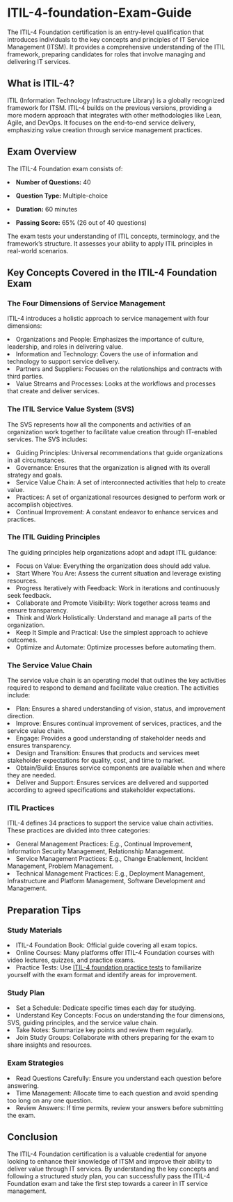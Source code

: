 # ITIL-4-foundation-Exam-Guide
The ITIL-4 Foundation certification is an entry-level qualification that introduces individuals to the key concepts and principles of IT Service Management (ITSM). It provides a comprehensive understanding of the ITIL framework, preparing candidates for roles that involve managing and delivering IT services.
## What is ITIL-4?
ITIL (Information Technology Infrastructure Library) is a globally recognized framework for ITSM. ITIL-4 builds on the previous versions, providing a more modern approach that integrates with other methodologies like Lean, Agile, and DevOps. It focuses on the end-to-end service delivery, emphasizing value creation through service management practices.
## Exam Overview
The ITIL-4 Foundation exam consists of:

**<li>Number of Questions:** 40</li>

**<li>Question Type:** Multiple-choice</li>

**<li>Duration:** 60 minutes</li>

**<li>Passing Score:** 65% (26 out of 40 questions)</li>

The exam tests your understanding of ITIL concepts, terminology, and the framework’s structure. It assesses your ability to apply ITIL principles in real-world scenarios.
## Key Concepts Covered in the ITIL-4 Foundation Exam
### The Four Dimensions of Service Management

ITIL-4 introduces a holistic approach to service management with four dimensions:</li>

<li>Organizations and People: Emphasizes the importance of culture, leadership, and roles in delivering value.</li>

<li>Information and Technology: Covers the use of information and technology to support service delivery.</li>

<li>Partners and Suppliers: Focuses on the relationships and contracts with third parties.</li>

<li>Value Streams and Processes: Looks at the workflows and processes that create and deliver services.</li>

### The ITIL Service Value System (SVS)

The SVS represents how all the components and activities of an organization work together to facilitate value creation through IT-enabled services. The SVS includes:

<li>Guiding Principles: Universal recommendations that guide organizations in all circumstances.</li>

<li>Governance: Ensures that the organization is aligned with its overall strategy and goals.</li>

<li>Service Value Chain: A set of interconnected activities that help to create value.</li>

<li>Practices: A set of organizational resources designed to perform work or accomplish objectives.</li>

<li>Continual Improvement: A constant endeavor to enhance services and practices.</li>

### The ITIL Guiding Principles

The guiding principles help organizations adopt and adapt ITIL guidance:

<li>Focus on Value: Everything the organization does should add value.</li>

<li>Start Where You Are: Assess the current situation and leverage existing resources.</li>

<li>Progress Iteratively with Feedback: Work in iterations and continuously seek feedback.</li>

<li>Collaborate and Promote Visibility: Work together across teams and ensure transparency.</li>

<li>Think and Work Holistically: Understand and manage all parts of the organization.</li>

<li>Keep It Simple and Practical: Use the simplest approach to achieve outcomes.</li>

<li>Optimize and Automate: Optimize processes before automating them.</li>

### The Service Value Chain

The service value chain is an operating model that outlines the key activities required to respond to demand and facilitate value creation. The activities include:

<li>Plan: Ensures a shared understanding of vision, status, and improvement direction.</li>

<li>Improve: Ensures continual improvement of services, practices, and the service value chain.</li>

<li>Engage: Provides a good understanding of stakeholder needs and ensures transparency.</li>

<li>Design and Transition: Ensures that products and services meet stakeholder expectations for quality, cost, and time to market.</li>

<li>Obtain/Build: Ensures service components are available when and where they are needed.</li>

<li>Deliver and Support: Ensures services are delivered and supported according to agreed specifications and stakeholder expectations.</li>

### ITIL Practices

ITIL-4 defines 34 practices to support the service value chain activities. These practices are divided into three categories:

<li>General Management Practices: E.g., Continual Improvement, Information Security Management, Relationship Management.</li>

<li>Service Management Practices: E.g., Change Enablement, Incident Management, Problem Management.</li>

<li>Technical Management Practices: E.g., Deployment Management, Infrastructure and Platform Management, Software Development and Management.</li>

## Preparation Tips
### Study Materials

<li>ITIL-4 Foundation Book: Official guide covering all exam topics.</li>

<li>Online Courses: Many platforms offer ITIL-4 Foundation courses with video lectures, quizzes, and practice exams.</li>

<li>Practice Tests: Use <a href="https://www.dumpsschool.com/itil-4-foundation-exam-dumps.html">ITIL-4 foundation practice tests</a> to familiarize yourself with the exam format and identify areas for improvement.</li>

### Study Plan

<li>Set a Schedule: Dedicate specific times each day for studying.</li>

<li>Understand Key Concepts: Focus on understanding the four dimensions, SVS, guiding principles, and the service value chain.</li>

<li>Take Notes: Summarize key points and review them regularly.</li>

<li>Join Study Groups: Collaborate with others preparing for the exam to share insights and resources.</li>

### Exam Strategies

<li>Read Questions Carefully: Ensure you understand each question before answering.</li>

<li>Time Management: Allocate time to each question and avoid spending too long on any one question.</li>

<li>Review Answers: If time permits, review your answers before submitting the exam.</li>

## Conclusion
The ITIL-4 Foundation certification is a valuable credential for anyone looking to enhance their knowledge of ITSM and improve their ability to deliver value through IT services. By understanding the key concepts and following a structured study plan, you can successfully pass the ITIL-4 Foundation exam and take the first step towards a career in IT service management.
